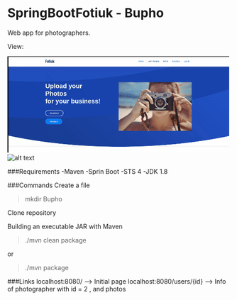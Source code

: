 # SpringBootFotiuk - Bupho
Web app for photographers.

View:

![](imgreadme/img1view.gif)
![alt text](https://github.com/FlechitUp/SpringBootFotiuk/blob/master/imgreadme/img1view.gifG)


###Requirements
    -Maven
    -Sprin Boot
	-STS 4
	-JDK 1.8

###Commands
Create a file
> mkdir Bupho

Clone repository

Building an executable JAR with Maven
> ./mvn clean package

or 

> ./mvn package

###Links
localhost:8080/   -->  Initial page
localhost:8080/users/{id} --> Info of photographer with id = 2 , and photos
 
